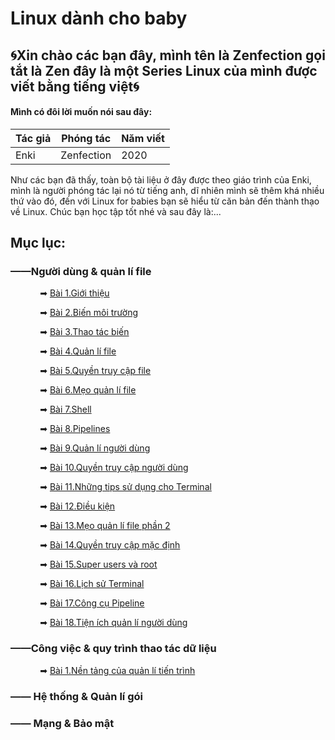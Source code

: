 # Linux dành cho baby

## 🌀Xin chào các bạn đây, mình tên là Zenfection gọi tắt là Zen đây là một Series Linux của mình được viết bằng tiếng việt🌀

#### Mình có đôi lời muốn nói sau đây:

| Tác giả | Phóng tác  | Năm viết |
| ------- | ---------- | -------- |
| Enki    | Zenfection | 2020     |

Như các bạn đã thấy, toàn bộ tài liệu ở đây được theo giáo trình của Enki, mình là người phóng tác lại nó từ tiếng anh, dĩ nhiên mình sẽ thêm khá nhiều thứ vào đó, đến với Linux for babies bạn sẽ hiểu từ căn bản đến thành thạo về Linux. Chúc bạn học tập tốt nhé và sau đây là:...

## Mục lục:

### ——Người dùng & quản lí file

            ➡  [Bài 1.Giới thiệu](https://github.com/Zenfection/Linux-for-babies/blob/master/USER%20%26%20FILE%20MANAGEMENT/1.Introduction.md)

            ➡  [Bài 2.Biến môi trường](https://github.com/Zenfection/Linux-for-babies/blob/master/USER%20%26%20FILE%20MANAGEMENT/2.Environment%20Variables.md)

            ➡  [Bài 3.Thao tác biến](https://github.com/Zenfection/Linux-for-babies/blob/master/USER%20%26%20FILE%20MANAGEMENT/3.Manipulating%20Variables.md)

            ➡  [Bài 4.Quản lí file](https://github.com/Zenfection/Linux-for-babies/blob/master/USER%20%26%20FILE%20MANAGEMENT/4.File%20Management.md)

            ➡  [Bài 5.Quyền truy cập file](https://github.com/Zenfection/Linux-for-babies/blob/master/USER%20%26%20FILE%20MANAGEMENT/5.File%20Permissions.md)

            ➡  [Bài 6.Mẹo quản lí file](https://github.com/Zenfection/Linux-for-babies/blob/master/USER%20%26%20FILE%20MANAGEMENT/6.File%20Management%20Tips.md)

            ➡  [Bài 7.Shell](https://github.com/Zenfection/Linux-for-babies/blob/master/USER%20%26%20FILE%20MANAGEMENT/7.Shell.md)

            ➡  [Bài 8.Pipelines](https://github.com/Zenfection/Linux-for-babies/blob/master/USER%20%26%20FILE%20MANAGEMENT/8.Pipelines.md)

            ➡  [Bài 9.Quản lí người dùng](https://github.com/Zenfection/Linux-for-babies/blob/master/USER%20%26%20FILE%20MANAGEMENT/9.User%20Management.md)

            ➡  [Bài 10.Quyền truy cập người dùng](https://github.com/Zenfection/Linux-for-babies/blob/master/USER%20%26%20FILE%20MANAGEMENT/10.User%20Permissions.md)

            ➡  [Bài 11.Những tips sử dụng cho Terminal](https://github.com/Zenfection/Linux-for-babies/blob/master/USER%20%26%20FILE%20MANAGEMENT/11.Terminal%20Power%20User%20Tips.md)

            ➡  [Bài 12.Điều kiện](https://github.com/Zenfection/Linux-for-babies/blob/master/USER%20%26%20FILE%20MANAGEMENT/12.Coditions.md)

            ➡  [Bài 13.Mẹo quản lí file phần 2](https://github.com/Zenfection/Linux-for-babies/blob/master/USER%20%26%20FILE%20MANAGEMENT/13.File%20Management%20tips%202.md)

            ➡  [Bài 14.Quyền truy cập mặc định](https://github.com/Zenfection/Linux-for-babies/blob/master/USER%20%26%20FILE%20MANAGEMENT/14.Default%20Permissions.md)

            ➡  [Bài 15.Super users và root](https://github.com/Zenfection/Linux-for-babies/blob/master/USER%20%26%20FILE%20MANAGEMENT/15.Super%20users%20%26%20Root.md)

            ➡  [Bài 16.Lịch sử Terminal](https://github.com/Zenfection/Linux-for-babies/blob/master/USER%20%26%20FILE%20MANAGEMENT/16.Terminal%20history.md)

            ➡  [Bài 17.Công cụ Pipeline](https://github.com/Zenfection/Linux-for-babies/blob/master/USER%20%26%20FILE%20MANAGEMENT/17.Pipeline%20tools.md)

            ➡  [Bài 18.Tiện ích quản lí người dùng](https://github.com/Zenfection/Linux-for-babies/blob/master/USER%20%26%20FILE%20MANAGEMENT/18.user%20management%20utilities.md)

### ——Công việc & quy trình thao tác dữ liệu

            ➡  [Bài 1.Nền tảng của quản lí tiến trình](https://github.com/Zenfection/Linux-for-babies/blob/master/Jobs%20%26%20Processes%2C%20Data%20Manipulation/1.Basics%20of%20process%20management.md)

### —— Hệ thống & Quản lí gói

### —— Mạng & Bảo mật
